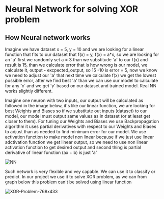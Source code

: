 # Neural Network for solving XOR problem

## How Neural network works
Imagine we have dataset x = 5, y = 10 and we are looking for a linear function that fits to our dataset that f(x) = y, f(x) = a*x, so we are looking for an 'a' first we randomly set a = 3 than we substitude 'a' to our f(x) and result is 15, than we calculate error that is how wrong is our model, we calculate it, output - excpected_output, so 15 -10 is error = 5, now we know we need to adjust our 'a' that next time we calculate f(x) we get the lowest possible error, after we find best 'a' than we can use our model to calculate for any 'x' and we get 'y' based on our dataset and trained model.
Real NN works slightly different.

Imagine one neuron with two inputs, our output will be calculated as followed in the image below, it's like our linear function, we are looking for best Weights and Biases so if we substitute out inputs (dataset) to our model, our model must output same values as in dataset (or at least get closer to them). For tuning our Weights and Biases we use Backpropagation algorithm it uses partial derivatives with respect to our Weights and Biases to adjust than as needed to find minimum error for our model. We use activation function to make model non linear because if we just use linear adctivation function we get linear output, so we need to use non linear activation function to get desired output and second thing is partial derivative of linear function (ax + b) is just 'a'

![NN](https://github.com/adus-hash/Algorithms/assets/66412479/5f497606-cd01-4b40-ab8e-52f8a535af00)

Such network is very flexible and vey capable. We can use it to classify or predict. In our project we use it to solve XOR problem, as we can from graph below this problem can't be solved using linear function

![XOR-Problem-768x433](https://github.com/adus-hash/Algorithms/assets/66412479/9b6a880a-a3f2-4e04-a21d-d063e357a18c)
